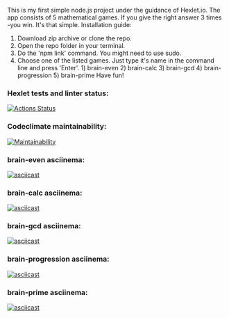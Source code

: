   This is my first simple node.js project under the guidance of Hexlet.io.
  The app consists of 5 mathematical games. If you give the right answer 3 times -you win. It's that simple.
  Installation guide:
1. Download zip archive or clone the repo.
2. Open the repo folder in your terminal.
3. Do the 'npm link' command. You might need to use sudo.
4. Choose one of the listed games. Just type it's name in the command line and press 'Enter'. 1) brain-even 2) brain-calc 3) brain-gcd 4) brain-progression 5) brain-prime
  Have fun!
### Hexlet tests and linter status:
[![Actions Status](https://github.com/jxssx/backend-project-44/workflows/hexlet-check/badge.svg)](https://github.com/jxssx/backend-project-44/actions)
### Codeclimate maintainability:
[![Maintainability](https://api.codeclimate.com/v1/badges/89dee416cae64829ba49/maintainability)](https://codeclimate.com/github/jxssx/backend-project-44/maintainability)
### brain-even asciinema:
[![asciicast](https://asciinema.org/a/gKOwwACAhONeaLz6u95D9LtXs.svg)](https://asciinema.org/a/gKOwwACAhONeaLz6u95D9LtXs)
### brain-calc asciinema:
[![asciicast](https://asciinema.org/a/GwjsxLpcOAa1SRrUnO1xFdPot.svg)](https://asciinema.org/a/GwjsxLpcOAa1SRrUnO1xFdPot)
### brain-gcd asciinema:
[![asciicast](https://asciinema.org/a/ldgRPVrAPf1EFOXKElaOumv2w.svg)](https://asciinema.org/a/ldgRPVrAPf1EFOXKElaOumv2w)
### brain-progression asciinema:
[![asciicast](https://asciinema.org/a/529765.svg)](https://asciinema.org/a/529765)
### brain-prime asciinema:
[![asciicast](https://asciinema.org/a/2QDUCeMN6jtqOwJxNZhY4yiHp.svg)](https://asciinema.org/a/2QDUCeMN6jtqOwJxNZhY4yiHp)
